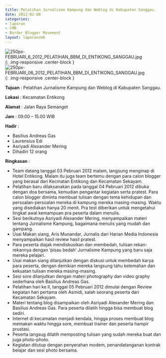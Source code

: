 ```yaml
---
title: Pelatihan Jurnalisme Kampung dan Weblog di Kabupaten Sanggau.
date: 2012-02-06
categories:
- laporan
- CMB
- Border Blogger Movement
layout: laporancmb
---
```


![250px-FEBRUARI_6_2012_PELATIHAN_BBM_DI_ENTIKONG_SANGGAU.jpg](/uploads/250px-FEBRUARI_6_2012_PELATIHAN_BBM_DI_ENTIKONG_SANGGAU.jpg){: .img-responsive .center-block }
![250px-FEBRUARI_06_2012_PELATIHAN_BBM_DI_ENTIKONG_SANGGAU.jpg](/uploads/250px-FEBRUARI_06_2012_PELATIHAN_BBM_DI_ENTIKONG_SANGGAU.jpg){: .img-responsive .center-block }

**Tujuan** :  Pelatihan Jurnalisme Kampung dan Weblog di Kabupaten Sanggau. 

**Lokasi** :  Kecamatan Entikong 

**Alamat** :  Jalan Raya Semanget 

**Jam** :   09.00 – 15.00 WIB 

**Hadir** :
* Basilius Andreas Gas
* Laurensius Edi
* Asriyadi Alexander Mering
* Dihadiri 12 orang

**Ringkasan** :
* Team datang tanggal 03 Pebruari 2012  malam, langsung menginap  di Hotel Entikong. Malam itu juga team bertemu dengan para calon blogger  yang berasal dari Kecmatan Entikong dan Kecamatan Sekayam. 
* Pelatihan baru dilaksanakan pada tanggal 04 Pebruari 2012 dibuka  dengan doa bersama, kemudian pengantar kegiatan serta pratest.   Para  calon blogger diminta membuat tulisan dengan tema kehidupan dan  persoalan-persoalan mereka di kampung mereka masing-masing. Waktu yang  disediakan hanya 20 menit. Pra test diberikan untuk mengetahui tingkat  awal kemampuan pra peserta dalam menulis.
* Sesi berikutnya Asriyadi Alexander Mering, menyampaikan materi tentang Jurnalisme Kampung, bagaimana menulis yang mudah dan gampang.
* Usai Makan siang, Aris Munandar, Jurnalis dari Harian Media Indonesia menyampaikan hasil review hasil pratest.
* Para peserta diajak mendiskusikan dan membedah, tulisan  rekan-rekannya dengan ‘pisau bedah’ Jurnalisme Kampung yang baru saja  mereka pelajari.
* Usai makan siang  dilanjutkan dengan diskusi  untuk membedah karya  para peserta, dengan demikian mereka langsung tahu kelemahan dan  kekuatan tulisan mereka masing-masing.
* Sesi sore dilanjutkan dengan materi photography dan video graphy sederhana oleh Basilius Andreas Gas.
* Pelatihan hari ke II, tanggal 05 Pebruari 2012 dimulai dengan  Review kegiatan hari pertama oleh Asmidi, salah seorang peserta dari  Kecamatan Sekayam.
* Materi tentang blog disampaikan oleh Asriyadi Alexander Mering dan Basilius Andreas Gas.  Para peserta dilatih hingga bisa membuat blog  sediri.
* Internet di kecamatan  menjadi kendala,  hingga proses membuat   blog memakan waktu hingga sore, membuat trainer dan peserta hampir  prustasi.
* Peserta langsug  dilatih memposting tulisan yang sudah mereka buat dan juga photo-photo.
* Kegiatan ditutup dengan penyerahan modem, penandatanganan kontrak belajar dan sesi photo bersama.
